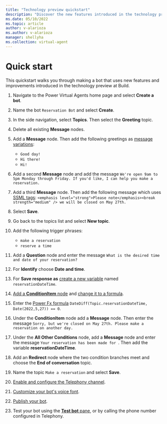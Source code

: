 ```yaml
---
title: "Technology preview quickstart"
description: "Discover the new features introduced in the technology preview at Build."
ms.date: 05/10/2022
ms.topic: article
author: v-alarioza
ms.author: v-alarioza
manager: shellyha
ms.collection: virtual-agent
---
```


# Quick start

<!-- FIXME: add screenshots once scenario is approved -->

This quickstart walks you through making a bot that uses new features and improvements introduced in the technology preview at Build.

<!-- FIXME: work in cards into this scenario -->

1. Navigate to the Power Virtual Agents home page and select **Create a bot**.

1. Name the bot `Reservation Bot` and select **Create**.

1. In the side navigation, select **Topics**. Then select the **Greeting** topic.

1. Delete all existing **Message** nodes.

1. Add a **Message** node. Then add the following greetings as [message variations](authoring-create-edit-topics.md#message-variations):
    - `Good day!`
    - `Hi there!`
    - `Hi!`

1. Add a second **Message** node and add the message `We're open 9am to 5pm Monday through Friday. If you'd like, I can help you make a reservation.`

    <!-- FIXME: link doc once written -->
1. Add a third **Message** node. Then add the following message which uses [SSML tags](): `<emphasis level="strong">Please note</emphasis><break strength="medium" /> we will be closed on May 27th.`

1. Select **Save**.

1. Go back to the topics list and select **New topic**.

1. Add the following trigger phrases:
    - `make a reservation`
    - `reserve a time`

1. Add a **Question** node and enter the message `What is the desired time and date of your reservation?`

1. For **Identify** choose **Date and time**.

    <!-- FIXME: link doc once written -->
1. For **Save response as** [create a new variable]() named `reservationDateTime`.

    <!-- FIXME: link doc once written -->
1. [Add a **ConditionItem** node]() and [change it to a formula]().

    <!-- FIXME: link doc once written -->
1. Enter the [Power Fx formula]() `DateDiff(Topic.reservationDateTime, Date(2022,5,27)) == 0`.

1. Under the **ConditionItem** node add a **Message** node. Then enter the message `Sorry, but we're closed on May 27th. Please make a reservation on another day.`

1. Under the **All Other Conditions** node, add a **Message** node and enter the message `Your reservation has been made for `. Then add the variable **reservationDateTime**.

1. Add an **Redirect** node where the two condition branches meet and choose the **End of conversation** topic.

1. Name the topic `Make a reservation` and select **Save**.

    <!-- FIXME: link doc once written -->
1. [Enable and configure the Telephony channel]().

    <!-- FIXME: link doc once written -->
1. [Customize your bot's voice font]().

1. [Publish your bot](publication-fundamentals-publish-channels.md).

1. Test your bot using the [**Test bot** pane](authoring-test-bot.md), or by calling the phone number configured in Telephony.
